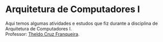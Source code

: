 # Arquitetura de Computadores I
Aqui temos algumas atividades e estudos que fiz durante a disciplina de Arquitetura de Computadores I.
<br>
Professor: [Theldo Cruz Franqueira](https://somos.pucminas.br/professor/theldo-cruz-franqueira).

